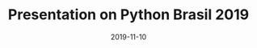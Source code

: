 ---
title: Presentation on Python Brasil 2019
tags: [python, community]
date: 2019-11-10
external_url: https://speakerdeck.com/gabubellon/pybr15-cada-um-com-seu-modelo
layout: post
---